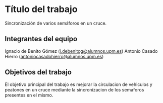 # Título del trabajo

Sincronización de varios semáforos en un cruce.

## Integrantes del equipo

Ignacio de Benito Gómez (i.debenitog@alumnos.upm.es)
Antonio Casado Hierro (antoniocasadohierro@alumnos.upm.es)

## Objetivos del trabajo

El objetivo principal del trabajo es mejorar la circulacion de vehiculos y peatones en un cruce mediante la sincronizacion de los semaforos presentes en el mismo.
